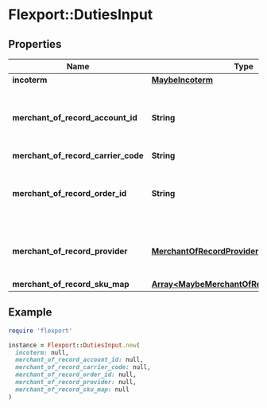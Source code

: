 # Flexport::DutiesInput

## Properties

| Name | Type | Description | Notes |
| ---- | ---- | ----------- | ----- |
| **incoterm** | [**MaybeIncoterm**](MaybeIncoterm.md) |  | [optional] |
| **merchant_of_record_account_id** | **String** | The merchant GUID associated with Global-E. |  |
| **merchant_of_record_carrier_code** | **String** |  | [optional] |
| **merchant_of_record_order_id** | **String** | The merchant order ID associated with Global-E. |  |
| **merchant_of_record_provider** | [**MerchantOfRecordProvider**](MerchantOfRecordProvider.md) | The merchant of record provider for the order. |  |
| **merchant_of_record_sku_map** | [**Array&lt;MaybeMerchantOfRecordSkuMapInput&gt;**](MaybeMerchantOfRecordSkuMapInput.md) |  | [optional] |

## Example

```ruby
require 'flexport'

instance = Flexport::DutiesInput.new(
  incoterm: null,
  merchant_of_record_account_id: null,
  merchant_of_record_carrier_code: null,
  merchant_of_record_order_id: null,
  merchant_of_record_provider: null,
  merchant_of_record_sku_map: null
)
```

